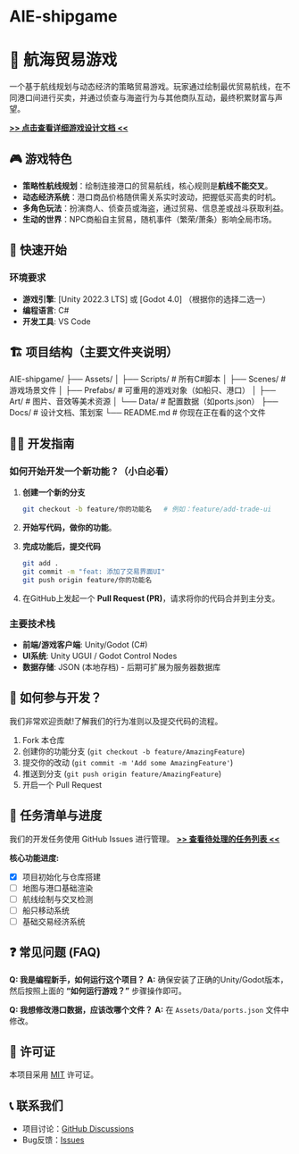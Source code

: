 # AIE-shipgame
# 🌊 航海贸易游戏

一个基于航线规划与动态经济的策略贸易游戏。玩家通过绘制最优贸易航线，在不同港口间进行买卖，并通过侦查与海盗行为与其他商队互动，最终积累财富与声望。

**[>> 点击查看详细游戏设计文档 <<](./PLANNING.md)**

## 🎮 游戏特色

- **策略性航线规划**：绘制连接港口的贸易航线，核心规则是**航线不能交叉**。
- **动态经济系统**：港口商品价格随供需关系实时波动，把握低买高卖的时机。
- **多角色玩法**：扮演商人、侦查员或海盗，通过贸易、信息差或战斗获取利益。
- **生动的世界**：NPC商船自主贸易，随机事件（繁荣/萧条）影响全局市场。

## 🚀 快速开始

### 环境要求

- **游戏引擎**: [Unity 2022.3 LTS] 或 [Godot 4.0] （根据你的选择二选一）
- **编程语言**: C#
- **开发工具**: VS Code

## 🏗️ 项目结构（主要文件夹说明）

AIE-shipgame/
├── Assets/
│ ├── Scripts/ # 所有C#脚本
│ ├── Scenes/ # 游戏场景文件
│ ├── Prefabs/ # 可重用的游戏对象（如船只、港口）
│ ├── Art/ # 图片、音效等美术资源
│ └── Data/ # 配置数据（如ports.json）
├── Docs/ # 设计文档、策划案
└── README.md # 你现在正在看的这个文件


## 👨‍💻 开发指南

### 如何开始开发一个新功能？（小白必看）

1.  **创建一个新的分支**
    ```bash
    git checkout -b feature/你的功能名   # 例如：feature/add-trade-ui
    ```

2.  **开始写代码，做你的功能**。

3.  **完成功能后，提交代码**
    ```bash
    git add .
    git commit -m "feat: 添加了交易界面UI"
    git push origin feature/你的功能名
    ```

4.  在GitHub上发起一个 **Pull Request (PR)**，请求将你的代码合并到主分支。

### 主要技术栈

- **前端/游戏客户端**: Unity/Godot (C#)
- **UI系统**: Unity UGUI / Godot Control Nodes
- **数据存储**: JSON (本地存档) - 后期可扩展为服务器数据库

## 🤝 如何参与开发？

我们非常欢迎贡献!了解我们的行为准则以及提交代码的流程。

1.  Fork 本仓库
2.  创建你的功能分支 (`git checkout -b feature/AmazingFeature`)
3.  提交你的改动 (`git commit -m 'Add some AmazingFeature'`)
4.  推送到分支 (`git push origin feature/AmazingFeature`)
5.  开启一个 Pull Request

## 📝 任务清单与进度

我们的开发任务使用 GitHub Issues 进行管理。
**[>> 查看待处理的任务列表 <<](./TASKLIST.md)**

**核心功能进度:**
- [x] 项目初始化与仓库搭建
- [ ] 地图与港口基础渲染
- [ ] 航线绘制与交叉检测
- [ ] 船只移动系统
- [ ] 基础交易经济系统

## ❓ 常见问题 (FAQ)

**Q: 我是编程新手，如何运行这个项目？**
**A:** 确保安装了正确的Unity/Godot版本，然后按照上面的 **“如何运行游戏？”** 步骤操作即可。

**Q: 我想修改港口数据，应该改哪个文件？**
**A:** 在 `Assets/Data/ports.json` 文件中修改。

## 📄 许可证

本项目采用 [MIT](LICENSE) 许可证。

## 📞 联系我们

- 项目讨论：[GitHub Discussions](https://github.com/rikka314/AIE-shipgame/discussions)
- Bug反馈：[Issues](https://github.com/rikka314/AIE-shipgame/issues)
